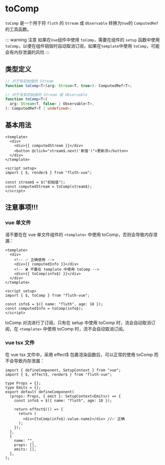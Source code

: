 # toComp

`toComp` 是一个用于将 `fluth` 的 `Stream` 或 `Observable` 转换为`Vue`的 `ComputedRef` 的工具函数。

::: warning 注意
如果在`Vue`组件中使用 `toComp`，需要在组件的 `setup` 函数中使用 `toComp`，以便在组件销毁时自动取消订阅，如果在`template`中使用 `toComp`，可能会有内存泄漏的风险
:::

## 类型定义

```typescript
// 对于有初始值的 Stream
function toComp<T>(arg: Stream<T, true>): ComputedRef<T>;

// 对于没有初始值的 Stream 或 Observable
function toComp<T>(
  arg: Stream<T, false> | Observable<T>,
): ComputedRef<T | undefined>;
```

## 基本用法

```vue
<template>
  <div>
    <div>{{ computedStream }}</div>
    <button @click="stream$.next('新值')">更新流</button>
  </div>
</template>

<script setup>
import { $, render$ } from "fluth-vue";

const stream$ = $("初始值");
const computedStream = toComp(stream$);
</script>
```

## 注意事项!!!

### vue 单文件

请不要在在 vue 单文件组件的 `<template>` 中使用 toComp，否则会导致内存泄漏：

```vue
<template>
  <div>
    <!-- ✅ 正确使用 -->
    <div>{{ computedInfo }}</div>
    <!-- ❌ 不要在 template 中使用 toComp -->
    <div>{{ toComp(info$) }}</div>
  </div>
</template>

<script setup>
import { $, toComp } from "fluth-vue";

const info$ = $({ name: "fluth", age: 18 });
const computedInfo = toComp(info$);
</script>
```

toComp 对流进行了订阅，只有在 setup 中使用 toComp 时，流会自动取消订阅，在 `<template>` 中使用 toComp 时，流不会自动取消订阅。

### vue tsx 文件

在 vue tsx 文件中，采用 effect$ 包裹渲染函数后，可以正常的使用 toComp 而不会导致内存泄漏：

```tsx
import { defineComponent, SetupContext } from "vue";
import { $, effect$, render$ } from "fluth-vue";

type Props = {};
type Emits = {};
export default defineComponent(
  (props: Props, { emit }: SetupContext<Emits>) => {
    const info$ = $({ name: "fluth", age: 18 });

    return effect$(() => {
      return (
        <div>{toComp(info$).value.name}</div> //✅ 正确
      );
    });
  },
  {
    name: "",
    props: [],
    emits: [],
  },
);
```
